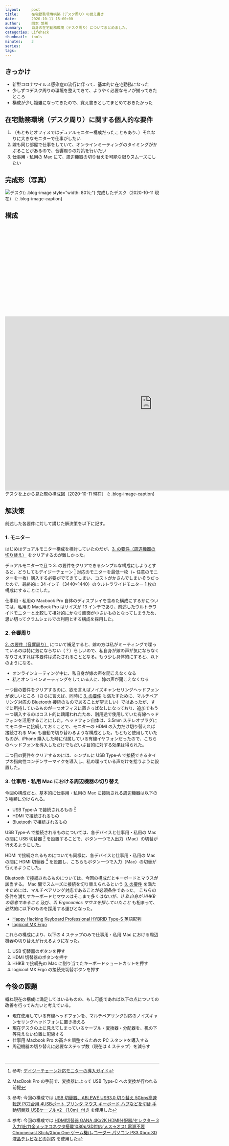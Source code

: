 ```yaml
---
layout:     post
title:      在宅勤務環境構築（デスク周り）の覚え書き
date:       2020-10-11 15:00:00
author:     岡本 悠希
summary:    自身の在宅勤務環境（デスク周り）についてまとめました。
categories: Lifehack
thumbnail:  tools
minutes:    3
series:
tags:
---
```


## きっかけ

- 新型コロナウイルス感染症の流行に伴って、基本的に在宅勤務になった
- 少しずつデスク周りの環境を整えてきて、ようやく必要なモノが揃ってきたところ
- 構成が少し複雑になってきたので、覚え書きとしてまとめておきたかった

## 在宅勤務環境（デスク周り）に関する個人的な要件

1. （もともとオフィスではデュアルモニター構成だったこともあり、）それなりに大きなモニターで仕事がしたい<a name="requirement-1"><a/>
2. 嫁も同じ部屋で仕事をしていて、オンラインミーティングのタイミングがかぶることがあるので、音響周りの対策を行いたい<a name="requirement-2"><a/>
3. 仕事用・私用の Mac にて、周辺機器の切り替えを可能な限りスムーズにしたい<a name="requirement-3"><a/>

## 完成形（写真）

![デスク](http://drive.google.com/uc?export=view&id=1eBZ4ncuXHib3GiYr-Kms6c_mZkl3hfzM){: .blog-image style="width: 80%;"}
完成したデスク（2020-10-11 現在）
{: .blog-image-caption}

## 構成

<div class="embedded-content" style="padding-top: 59.2%;">
  <iframe src="https://docs.google.com/presentation/d/e/2PACX-1vRzml1v3upY6qzdIKHc-amfw9hWGB0DXHpYIp2GaR3l0c7A1Awf6yM3qciWmcL5D__1RA5uO9sy5HCg/embed?start=false&loop=false&delayms=3000" frameborder="0" width="960" height="569" allowfullscreen="true" mozallowfullscreen="true" webkitallowfullscreen="true"></iframe>
</div>
デスクを上から見た際の構成図（2020-10-11 現在）
{: .blog-image-caption}

## 解決策

前述した各要件に対して講じた解決策を以下に記す。

### 1. モニター

はじめはデュアルモニター構成を検討していたのだが、[3. の要件（周辺機器の切り替え）](#requirement-3) をクリアするのが難しかった。

デュアルモニターで且つ 3. の要件をクリアできるシンプルな構成にしようとすると、どうしてもデイジーチェーン [^1] 対応のモニターを最低一枚（+ 任意のモニターを一枚）購入する必要がでてきてしまい、コストがかさんでしまいそうだったので、最終的に 34 インチ（3440×1440）のウルトラワイドモニター 1 枚の構成にすることにした。

仕事用・私用の Macbook Pro 自体のディスプレイを含めた構成にするかについては、私用の MacBook Pro はサイズが 13 インチであり、前述したウルトラワイドモニターと比較して相対的にかなり画面が小さいものとなってしまうため、思い切ってクラムシェルでの利用とする構成を採用した。

### 2. 音響周り

[2. の要件（音響周り）](#requirement-2) について補足すると、嫁の方は私がミーティングで喋っているのは特に気にならない（？）らしいので、私自身が嫁の声が気にならなくなりさえすれば本要件は満たされることとなる。もう少し具体的にすると、以下のようになる。

- オンラインミーティング中に、私自身が嫁の声を聞こえなくなる
- 私とオンラインミーティングをしている人に、嫁の声が聞こえなくなる

一つ目の要件をクリアするのに、欲を言えばノイズキャンセリングヘッドフォンが欲しいところ（さらに言えば、同時に [3. の要件](#requirement-3) も満たすために、マルチペアリング対応の Bluetooth 接続のものであることが望ましい）ではあったが、すでに所持しているものが一つオフィスに置きっぱなしになっており、追加でもう一つ購入するのはコスト的に躊躇われたため、別用途で使用していた有線ヘッドフォンを活用することにした。ヘッドフォン自体は、3.5mm ステレオプラグにてモニターに接続しておくことで、モニターの HDMI の入力だけ切り替えれば接続される Mac も自動で切り替わるような構成とした。もともと使用していたものが、iPhone 購入した時に付属している有線イヤフォンだったので、こちらのヘッドフォンを導入しただけでもだいぶ目的に対する効果は得られた。

二つ目の要件をクリアするのには、シンプルに USB Type-A で接続できるタイプの指向性コンデンサーマイクを導入し、私の喋っている声だけを拾うように設置した。

### 3. 仕事用・私用 Mac における周辺機器の切り替え

今回の構成だと、基本的に仕事用・私用の Mac に接続される周辺機器は以下の 3 種類に分けられる。

- USB Type-A で接続されるもの [^2]
- HDMI で接続されるもの
- Bluetooth で接続されるもの

USB Type-A で接続されるものについては、各デバイスと仕事用・私用の Mac の間に USB 切替器 [^3] を設置することで、ボタン一つで入出力（Mac）の切替が行えるようにした。

HDMI で接続されるものについても同様に、各デバイスと仕事用・私用の Mac の間に HDMI 切替器 [^4] を設置し、こちらもボタン一つで入力（Mac）の切替が行えるようにした。

Bluetooth で接続されるものについては、今回の構成だとキーボードとマウスが該当する。
Mac 間でスムーズに接続を切り替えられるという [3. の要件](#requirement-3) を満たすためには、マルチペアリング対応であることが必須条件であった。
こちらの条件を満たすキーボードとマウスはそこまで多くはないが、_1) 私自身が HHKB の信者であること_ 及び、_2) Ergonomics マウスを探していたこと_ も相まって、必然的に以下のものを採用する運びとなった。

- [Happy Hacking Keyboard Professional HYBRID Type-S 英語配列](https://www.pfu.fujitsu.com/direct/hhkb/detail_pd-kb800bs.html)
- [logicool MX Ergo](https://www.logicool.co.jp/ja-jp/products/mice/mx-ergo-wireless-trackball-mouse.910-005183.html)

これらの構成により、以下の 4 ステップのみで仕事用・私用 Mac における周辺機器の切り替えが行えるようになった。

1. USB 切替器のボタンを押す
2. HDMI 切替器のボタンを押す
3. HHKB で接続先の Mac に割り当てたキーボードショートカットを押す
4. logicool MX Ergo の接続先切替ボタンを押す

## 今後の課題

概ね現在の構成に満足してはいるものの、もし可能であれば以下の点についての改善を行ってみたいと考えている。

- 現在使用している有線ヘッドフォンを、マルチペアリング対応のノイズキャンセリングヘッドフォンに置き換える
- 現在デスクの上に見えてしまっているケーブル・変換器・分配器を、机の下等見えない位置に配線する
- 仕事用 Macbook Pro の高さを調整するための PC スタンドを導入する
- 周辺機器の切り替えに必要なステップ数（現在は 4 ステップ）を減らす

<br>

[^1]: 参考: [デイジーチェーン対応モニターの導入ガイド](https://www.eizo.co.jp/support/compati/monitor/ev2457_daisychain_guide/index.html)
[^2]: MacBook Pro の手前で、変換器によって USB Type-C への変換が行われる前提
[^3]: 参考: 今回の構成では [USB 切替器、ABLEWE USB3.0 切り替え 5Gbps高速転送 PC2台用 4USBポート プリンタ マウス キーボード ハブなどを切替 手動切替器 USBケーブル×2 （1.0m）付き](https://www.amazon.co.jp/gp/product/B0859YCPWV/) を使用した
[^4]: 参考: 今回の構成では [HDMI切替器 GANA 4Kx2K HDMI分配器/セレクター 3入力1出力金メッキコネクタ搭載1080p/3D対応(メス→オス) 電源不要 Chromecast Stick/Xbox One ゲーム機/レコーダー パソコン PS3 Xbox 3D 液晶テレビなどの対応](https://www.amazon.co.jp/HDMI%E5%88%87%E6%9B%BF%E5%99%A8-GANA-%E9%87%91%E3%83%A1%E3%83%83%E3%82%AD%E3%82%B3%E3%83%8D%E3%82%AF%E3%82%BF%E6%90%AD%E8%BC%891080p-Chromecast-%E6%B6%B2%E6%99%B6%E3%83%86%E3%83%AC%E3%83%93%E3%81%AA%E3%81%A9%E3%81%AE%E5%AF%BE%E5%BF%9C/dp/B06XN59TJZ) を使用した